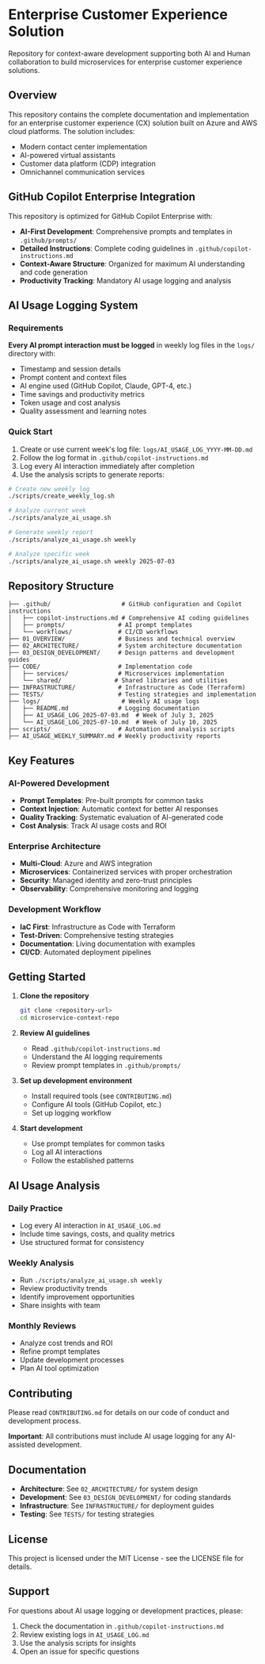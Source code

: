# Enterprise Customer Experience Solution

Repository for context-aware development supporting both AI and Human collaboration to build microservices for enterprise customer experience solutions.

## Overview

This repository contains the complete documentation and implementation for an enterprise customer experience (CX) solution built on Azure and AWS cloud platforms. The solution includes:

- Modern contact center implementation
- AI-powered virtual assistants
- Customer data platform (CDP) integration
- Omnichannel communication services

## GitHub Copilot Enterprise Integration

This repository is optimized for GitHub Copilot Enterprise with:

- **AI-First Development**: Comprehensive prompts and templates in `.github/prompts/`
- **Detailed Instructions**: Complete coding guidelines in `.github/copilot-instructions.md`
- **Context-Aware Structure**: Organized for maximum AI understanding and code generation
- **Productivity Tracking**: Mandatory AI usage logging and analysis

## AI Usage Logging System

### Requirements

**Every AI prompt interaction must be logged** in weekly log files in the `logs/` directory with:
- Timestamp and session details
- Prompt content and context files
- AI engine used (GitHub Copilot, Claude, GPT-4, etc.)
- Time savings and productivity metrics
- Token usage and cost analysis
- Quality assessment and learning notes

### Quick Start

1. Create or use current week's log file: `logs/AI_USAGE_LOG_YYYY-MM-DD.md`
2. Follow the log format in `.github/copilot-instructions.md`
3. Log every AI interaction immediately after completion
4. Use the analysis scripts to generate reports:

```bash
# Create new weekly log
./scripts/create_weekly_log.sh

# Analyze current week
./scripts/analyze_ai_usage.sh

# Generate weekly report
./scripts/analyze_ai_usage.sh weekly

# Analyze specific week
./scripts/analyze_ai_usage.sh weekly 2025-07-03
```

## Repository Structure

```
├── .github/                    # GitHub configuration and Copilot instructions
│   ├── copilot-instructions.md # Comprehensive AI coding guidelines
│   ├── prompts/               # AI prompt templates
│   └── workflows/             # CI/CD workflows
├── 01_OVERVIEW/               # Business and technical overview
├── 02_ARCHITECTURE/           # System architecture documentation
├── 03_DESIGN_DEVELOPMENT/     # Design patterns and development guides
├── CODE/                      # Implementation code
│   ├── services/              # Microservices implementation
│   └── shared/               # Shared libraries and utilities
├── INFRASTRUCTURE/            # Infrastructure as Code (Terraform)
├── TESTS/                     # Testing strategies and implementation
├── logs/                       # Weekly AI usage logs
│   ├── README.md              # Logging documentation
│   ├── AI_USAGE_LOG_2025-07-03.md  # Week of July 3, 2025
│   └── AI_USAGE_LOG_2025-07-10.md  # Week of July 10, 2025
├── scripts/                   # Automation and analysis scripts
├── AI_USAGE_WEEKLY_SUMMARY.md # Weekly productivity reports
```

## Key Features

### AI-Powered Development
- **Prompt Templates**: Pre-built prompts for common tasks
- **Context Injection**: Automatic context for better AI responses
- **Quality Tracking**: Systematic evaluation of AI-generated code
- **Cost Analysis**: Track AI usage costs and ROI

### Enterprise Architecture
- **Multi-Cloud**: Azure and AWS integration
- **Microservices**: Containerized services with proper orchestration
- **Security**: Managed identity and zero-trust principles
- **Observability**: Comprehensive monitoring and logging

### Development Workflow
- **IaC First**: Infrastructure as Code with Terraform
- **Test-Driven**: Comprehensive testing strategies
- **Documentation**: Living documentation with examples
- **CI/CD**: Automated deployment pipelines

## Getting Started

1. **Clone the repository**
   ```bash
   git clone <repository-url>
   cd microservice-context-repo
   ```

2. **Review AI guidelines**
   - Read `.github/copilot-instructions.md`
   - Understand the AI logging requirements
   - Review prompt templates in `.github/prompts/`

3. **Set up development environment**
   - Install required tools (see `CONTRIBUTING.md`)
   - Configure AI tools (GitHub Copilot, etc.)
   - Set up logging workflow

4. **Start development**
   - Use prompt templates for common tasks
   - Log all AI interactions
   - Follow the established patterns

## AI Usage Analysis

### Daily Practice
- Log every AI interaction in `AI_USAGE_LOG.md`
- Include time savings, costs, and quality metrics
- Use structured format for consistency

### Weekly Analysis
- Run `./scripts/analyze_ai_usage.sh weekly`
- Review productivity trends
- Identify improvement opportunities
- Share insights with team

### Monthly Reviews
- Analyze cost trends and ROI
- Refine prompt templates
- Update development processes
- Plan AI tool optimization

## Contributing

Please read `CONTRIBUTING.md` for details on our code of conduct and development process.

**Important**: All contributions must include AI usage logging for any AI-assisted development.

## Documentation

- **Architecture**: See `02_ARCHITECTURE/` for system design
- **Development**: See `03_DESIGN_DEVELOPMENT/` for coding standards
- **Infrastructure**: See `INFRASTRUCTURE/` for deployment guides
- **Testing**: See `TESTS/` for testing strategies

## License

This project is licensed under the MIT License - see the LICENSE file for details.

## Support

For questions about AI usage logging or development practices, please:
1. Check the documentation in `.github/copilot-instructions.md`
2. Review existing logs in `AI_USAGE_LOG.md`
3. Use the analysis scripts for insights
4. Open an issue for specific questions
